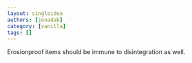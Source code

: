 ```yaml
---
layout: singleidea
authors: [jonadab]
category: [vanilla]
tags: []
---
```

Erosionproof items should be immune to disintegration as well.
